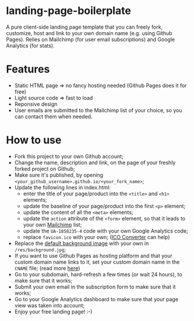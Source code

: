 # landing-page-boilerplate

A pure client-side landing page template that you can freely fork, customize, host and link to your own domain name (e.g. using Github Pages).
Relies on Mailchimp (for user email subscriptions) and Google Analytics (for stats).

# Features

- Static HTML page => no fancy hosting needed (Github Pages does it for free)
- Light source code => fast to load
- Reponsive design
- User emails are submitted to the Mailchimp list of your choice, so you can contact them when needed.

# How to use

- Fork this project to your own Github account;
- Change the name, description and link, on the page of your freshly forked project on Github;
- Make sure it's published, by opening `<your_github_username>.github.io/<your_fork_name>`;
- Update the following lines in index.html:
  - enter the title of your page/product into the `<title>` and `<h1>` elements;
  - update the baseline of your page/product into the first `<p>` element;
  - update the content of all the `<meta>` elements;
  - update the `action` attribute of the `<form>` element, so that it leads to your own [Mailchimp](http://mailchimp.com) list;
  - update the `UA-1858235-4` code with your own Google Analytics code;
  - replace `favicon.ico` with your own; ([ICO Converter](http://www.icoconverter.com/) can help)
- Replace the [default background image](https://www.pexels.com/photo/dawn-landscape-mountains-nature-1852/) with your own in `/res/background.jpg`;
- If you want to use Github Pages as hosting platform and that your custom domain name links to it, set your custom domain name in the `CNAME` file; (read more [here](https://help.github.com/articles/setting-up-a-custom-domain-with-github-pages/))
- Go to your subdomain, hard-refresh a few times (or wait 24 hours), to make sure that it works;
- Submit your own email in the subscription form to make sure that it works;
- Go to your Google Analytics dashboard to make sure that your page view was taken into account;
- Enjoy your free landing page! :-)
